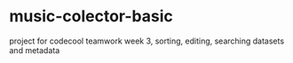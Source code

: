 # music-colector-basic
project for codecool teamwork week 3, sorting, editing, searching datasets and metadata
